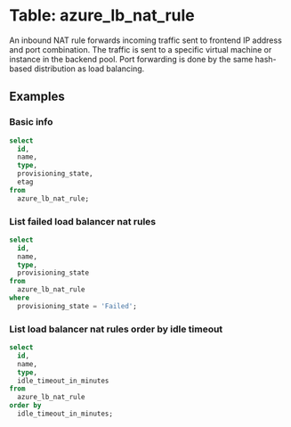 # Table: azure_lb_nat_rule

An inbound NAT rule forwards incoming traffic sent to frontend IP address and port combination. The traffic is sent to a specific virtual machine or instance in the backend pool. Port forwarding is done by the same hash-based distribution as load balancing.

## Examples

### Basic info

```sql
select
  id,
  name,
  type,
  provisioning_state,
  etag
from
  azure_lb_nat_rule;
```

### List failed load balancer nat rules

```sql
select
  id,
  name,
  type,
  provisioning_state
from
  azure_lb_nat_rule
where
  provisioning_state = 'Failed';
```

### List load balancer nat rules order by idle timeout

```sql
select
  id,
  name,
  type,
  idle_timeout_in_minutes
from
  azure_lb_nat_rule
order by 
  idle_timeout_in_minutes;
```